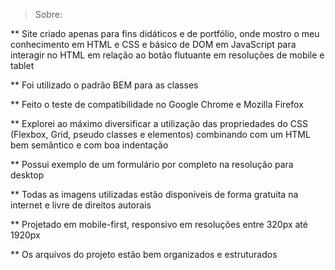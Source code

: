 
>Sobre:

** Site criado apenas para fins didáticos e de portfólio, onde mostro o meu conhecimento em HTML e CSS e básico de DOM em JavaScript
   para interagir no HTML em relação ao botão flutuante em resoluções de mobile e tablet

** Foi utilizado o padrão BEM para as classes

** Feito o teste de compatibilidade no Google Chrome e Mozilla Firefox

** Explorei ao máximo diversificar a utilização das propriedades do CSS (Flexbox, Grid, pseudo classes e elementos) combinando com um HTML bem semântico e com boa indentação

**  Possui exemplo de um formulário por completo na resolução para desktop

**  Todas as imagens utilizadas estão disponíveis de forma gratuita na internet e livre de direitos autorais
  
**  Projetado em  mobile-first, responsivo em resoluções entre 320px até 1920px

**  Os arquivos do projeto estão bem organizados e estruturados